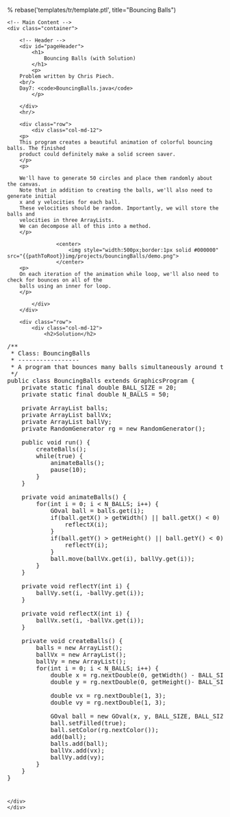 % rebase('templates/tr/template.ptl', title="Bouncing Balls")

	<!-- Main Content -->
	<div class="container">

		<!-- Header -->
		<div id="pageHeader">
			<h1>
				Bouncing Balls (with Solution)
			</h1>
			<p>
        Problem written by Chris Piech.
        <br/>
        Day7: <code>BouncingBalls.java</code>
			</p>

		</div>
		<hr/>

		<div class="row">
			<div class="col-md-12">
        <p>
        This program creates a beautiful animation of colorful bouncing balls. The finished
        product could definitely make a solid screen saver.
        </p>
        <p>

        We'll have to generate 50 circles and place them randomly about the canvas. 
        Note that in addition to creating the balls, we'll also need to generate initial 
        x and y velocities for each ball. 
        These velocities should be random. Importantly, we will store the balls and 
        velocities in three ArrayLists. 
        We can decompose all of this into a method.
        </p>

					<center>
						<img style="width:500px;border:1px solid #000000" src="{{pathToRoot}}img/projects/bouncingBalls/demo.png">	
					</center>
        <p>
        On each iteration of the animation while loop, we'll also need to check for bounces on all of the 
        balls using an inner for loop. 
        </p>
				
			</div>
		</div>
		
		<div class="row">
			<div class="col-md-12">
				<h2>Solution</h2>


<pre id="editor" style="height:1050px">
/**
 * Class: BouncingBalls
 * -----------------
 * A program that bounces many balls simultaneously around the screen.
 */
public class BouncingBalls extends GraphicsProgram {
    private static final double BALL_SIZE = 20;
    private static final double N_BALLS = 50;

    private ArrayList<GOval> balls;
    private ArrayList<Double> ballVx;
    private ArrayList<Double> ballVy;
    private RandomGenerator rg = new RandomGenerator();

    public void run() {
        createBalls();
        while(true) {
            animateBalls();
            pause(10);
        }
    }

    private void animateBalls() {
        for(int i = 0; i < N_BALLS; i++) {
            GOval ball = balls.get(i);
            if(ball.getX() > getWidth() || ball.getX() < 0) {
                reflectX(i);
            }
            if(ball.getY() > getHeight() || ball.getY() < 0) {
                reflectY(i);
            }
            ball.move(ballVx.get(i), ballVy.get(i));
        }
    }

    private void reflectY(int i) {
        ballVy.set(i, -ballVy.get(i));
    }

    private void reflectX(int i) {
        ballVx.set(i, -ballVx.get(i));
    }

    private void createBalls() {
        balls = new ArrayList<GOval>();
        ballVx = new ArrayList<Double>();
        ballVy = new ArrayList<Double>();
        for(int i = 0; i < N_BALLS; i++) {
            double x = rg.nextDouble(0, getWidth() - BALL_SIZE);
            double y = rg.nextDouble(0, getHeight()- BALL_SIZE);

            double vx = rg.nextDouble(1, 3);
            double vy = rg.nextDouble(1, 3);

            GOval ball = new GOval(x, y, BALL_SIZE, BALL_SIZE);
            ball.setFilled(true);
            ball.setColor(rg.nextColor());
            add(ball);
            balls.add(ball);
            ballVx.add(vx);
            ballVy.add(vy);
        }
    }
}
</pre>
    
<script src="{{pathToRoot}}plugins/ace/ace.js" type="text/javascript" charset="utf-8"></script>
<script>
    var editor = ace.edit("editor");
   editor.setTheme('ace/theme/eclipse');
   editor.getSession().setMode("ace/mode/java");
   editor.setReadOnly(true);
   editor.setShowPrintMargin(false);
   editor.renderer.setShowGutter(false); 
    /*editor.setTheme("ace/theme/eclipse");
    editor.getSession().setMode("ace/mode/java");*/
</script>
	
	</div>
	</div>
